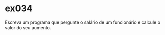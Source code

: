 # ex034
Escreva um programa que pergunte o salário de um funcionário e calcule o valor do seu aumento.
